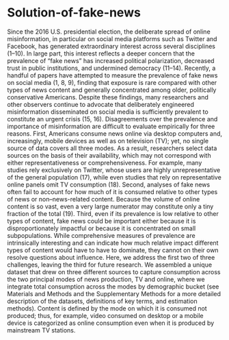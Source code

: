 # Solution-of-fake-news
Since the 2016 U.S. presidential election, the deliberate spread of online misinformation, in particular on social media platforms such as Twitter and Facebook, has generated extraordinary interest across several disciplines (1–10). In large part, this interest reflects a deeper concern that the prevalence of “fake news” has increased political polarization, decreased trust in public institutions, and undermined democracy (11–14). Recently, a handful of papers have attempted to measure the prevalence of fake news on social media (1, 8, 9), finding that exposure is rare compared with other types of news content and generally concentrated among older, politically conservative Americans. Despite these findings, many researchers and other observers continue to advocate that deliberately engineered misinformation disseminated on social media is sufficiently prevalent to constitute an urgent crisis (15, 16). Disagreements over the prevalence and importance of misinformation are difficult to evaluate empirically for three reasons. First, Americans consume news online via desktop computers and, increasingly, mobile devices as well as on television (TV); yet, no single source of data covers all three modes. As a result, researchers select data sources on the basis of their availability, which may not correspond with either representativeness or comprehensiveness. For example, many studies rely exclusively on Twitter, whose users are highly unrepresentative of the general population (17), while even studies that rely on representative online panels omit TV consumption (18). Second, analyses of fake news often fail to account for how much of it is consumed relative to other types of news or non–news-related content. Because the volume of online content is so vast, even a very large numerator may constitute only a tiny fraction of the total (19). Third, even if its prevalence is low relative to other types of content, fake news could be important either because it is disproportionately impactful or because it is concentrated on small subpopulations. While comprehensive measures of prevalence are intrinsically interesting and can indicate how much relative impact different types of content would have to have to dominate, they cannot on their own resolve questions about influence.  Here, we address the first two of three challenges, leaving the third for future research. We assembled a unique dataset that drew on three different sources to capture consumption across the two principal modes of news production, TV and online, where we integrate total consumption across the modes by demographic bucket (see Materials and Methods and the Supplementary Methods for a more detailed description of the datasets, definitions of key terms, and estimation methods). Content is defined by the mode on which it is consumed not produced; thus, for example, video consumed on desktop or a mobile device is categorized as online consumption even when it is produced by mainstream TV stations.
